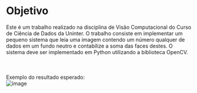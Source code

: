 # Objetivo

Este é um trabalho realizado na disciplina de Visão Computacional do Curso de Ciência de Dados da Uninter.
O trabalho consiste em implementar um pequeno sistema que leia uma imagem
contendo um número qualquer de dados em um fundo neutro e contabilize a soma das faces
destes. O sistema deve ser implementado em Python utilizando a biblioteca OpenCV.
<br><br><br><br>
Exemplo do resultado esperado: <br>
![image](https://github.com/DheniMoura/Somando-as-faces-de-dados/assets/91914066/be8ad140-8628-41bb-9aa1-3d6ca74cfafd)
